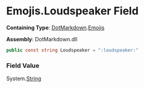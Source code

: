 # Emojis\.Loudspeaker Field

**Containing Type**: [DotMarkdown](../../README.md)\.[Emojis](../README.md)

**Assembly**: DotMarkdown\.dll

```csharp
public const string Loudspeaker = ":loudspeaker:"
```

### Field Value

System\.[String](https://docs.microsoft.com/en-us/dotnet/api/system.string)
